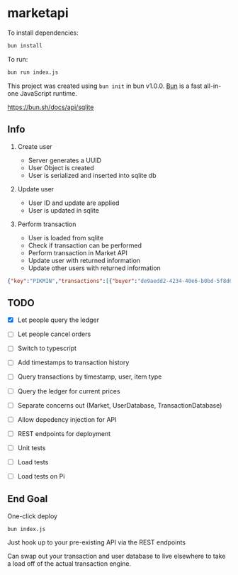 # marketapi

To install dependencies:

```bash
bun install
```

To run:

```bash
bun run index.js
```

This project was created using `bun init` in bun v1.0.0. [Bun](https://bun.sh) is a fast all-in-one JavaScript runtime.

https://bun.sh/docs/api/sqlite

## Info

1. Create user

    - Server generates a UUID
    - User Object is created
    - User is serialized and inserted into sqlite db

2. Update user

    - User ID and update are applied
    - User is updated in sqlite

3. Perform transaction

    - User is loaded from sqlite
    - Check if transaction can be performed
    - Perform transaction in Market API
    - Update user with returned information
    - Update other users with returned information

```json
{"key":"PIKMIN","transactions":[{"buyer":"de9aedd2-4234-40e6-b0bd-5f8d64d9e6d1","seller":"b33c6339-af33-420d-9f97-b08bd44e95ba","amount":8,"price_per":2.5}],"to_update":[{"id":"a3de2f18-fbae-4d58-a53c-c2bce79c723c","user_id":"b33c6339-af33-420d-9f97-b08bd44e95ba","kind":"SELL","amount":2,"price_per":2.5}],"created":null}
```

## TODO

- [x] Let people query the ledger
- [ ] Let people cancel orders

- [ ] Switch to typescript

- [ ] Add timestamps to transaction history
- [ ] Query transactions by timestamp, user, item type
- [ ] Query the ledger for current prices

- [ ] Separate concerns out (Market, UserDatabase, TransactionDatabase)
- [ ] Allow depedency injection for API
- [ ] REST endpoints for deployment

- [ ] Unit tests
- [ ] Load tests
- [ ] Load tests on Pi


## End Goal

One-click deploy

```shell
bun index.js
```

Just hook up to your pre-existing API via the REST endpoints

Can swap out your transaction and user database to live elsewhere to take a load off of the actual transaction engine.
